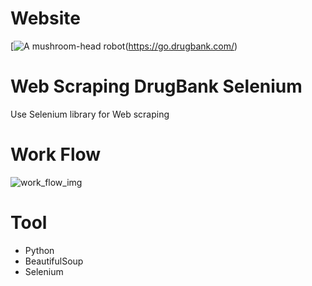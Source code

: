 # Website 
[![A mushroom-head robot](https://github.com/Pisit-Janthawee/Web-Scraping-DrugBank-Selenium/assets/133638243/ae36b284-c3b8-4866-947d-27c34109ffb2)(https://go.drugbank.com/)

# Web Scraping DrugBank Selenium
Use Selenium library for Web scraping

# Work Flow
![work_flow_img](https://github.com/Pisit-Janthawee/Web-Scraping-DrugBank-Selenium/assets/133638243/e3c8dcb8-e9ba-49ee-a58d-c0ee43e311f7)

# Tool
- Python
- BeautifulSoup
- Selenium 
